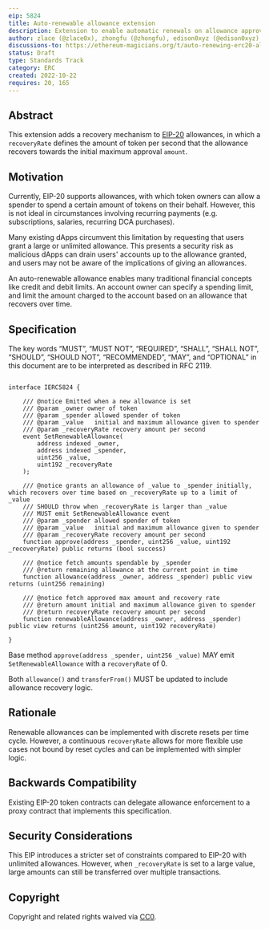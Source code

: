 ```yaml
---
eip: 5824
title: Auto-renewable allowance extension
description: Extension to enable automatic renewals on allowance approvals
author: zlace (@zlace0x), zhongfu (@zhongfu), edison0xyz (@edison0xyz)
discussions-to: https://ethereum-magicians.org/t/auto-renewing-erc20-allowance/10392
status: Draft
type: Standards Track
category: ERC
created: 2022-10-22
requires: 20, 165
---
```


## Abstract

This extension adds a recovery mechanism to [EIP-20](https://eips.ethereum.org/EIPS/eip-20) allowances, in which a `recoveryRate` defines the amount of token per second that the allowance recovers towards the initial maximum approval `amount`.

## Motivation

Currently, EIP-20 supports allowances, with which token owners can allow a spender to spend a certain amount of tokens on their behalf. However, this is not ideal in circumstances involving recurring payments (e.g. subscriptions, salaries, recurring DCA purchases).

Many existing dApps circumvent this limitation by requesting that users grant a large or unlimited allowance. This presents a security risk as malicious dApps can drain users' accounts up to the allowance granted, and users may not be aware of the implications of giving an allowances.

An auto-renewable allowance enables many traditional financial concepts like credit and debit limits. An account owner can specify a spending limit, and limit the amount charged to the account based on an allowance that recovers over time.


## **Specification**

The key words “MUST”, “MUST NOT”, “REQUIRED”, “SHALL”, “SHALL NOT”, “SHOULD”, “SHOULD NOT”, “RECOMMENDED”, “MAY”, and “OPTIONAL” in this document are to be interpreted as described in RFC 2119.

```solidity

interface IERC5824 {

    /// @notice Emitted when a new allowance is set
    /// @param _owner owner of token
    /// @param _spender allowed spender of token
    /// @param _value   initial and maximum allowance given to spender
    /// @param _recoveryRate recovery amount per second
    event SetRenewableAllowance(
        address indexed _owner,
        address indexed _spender,
        uint256 _value,
        uint192 _recoveryRate
    );

    /// @notice grants an allowance of _value to _spender initially, which recovers over time based on _recoveryRate up to a limit of _value
    /// SHOULD throw when _recoveryRate is larger than _value 
    /// MUST emit SetRenewableAllowance event
    /// @param _spender allowed spender of token
    /// @param _value   initial and maximum allowance given to spender
    /// @param _recoveryRate recovery amount per second
    function approve(address _spender, uint256 _value, uint192 _recoveryRate) public returns (bool success)
    
    /// @notice fetch amounts spendable by _spender
    /// @return remaining allowance at the current point in time
    function allowance(address _owner, address _spender) public view returns (uint256 remaining)
    
    /// @notice fetch approved max amount and recovery rate
    /// @return amount initial and maximum allowance given to spender
    /// @return recoveryRate recovery amount per second
    function renewableAllowance(address _owner, address _spender) public view returns (uint256 amount, uint192 recoveryRate)
    
}
```

Base method `approve(address _spender, uint256 _value)` MAY emit `SetRenewableAllowance` with a `recoveryRate` of 0.

Both `allowance()` and `transferFrom()` MUST be updated to include allowance recovery logic.

## Rationale

Renewable allowances can be implemented with discrete resets per time cycle. However, a continuous `recoveryRate` allows for more flexible use cases not bound by reset cycles and can be implemented with simpler logic.

## Backwards Compatibility
  
Existing EIP-20 token contracts can delegate allowance enforcement to a proxy contract that implements this specification.

## Security Considerations

This EIP introduces a stricter set of constraints compared to EIP-20 with unlimited allowances. However, when `_recoveryRate` is set to a large value, large amounts can still be transferred over multiple transactions.

## **Copyright**

Copyright and related rights waived via [CC0](https://creativecommons.org/publicdomain/zero/1.0/).


